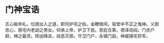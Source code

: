 # 门神宝诰

志心皈命礼。位居出入之道，职司护宅之权。金鞭银闲，驱堂中不正之鬼神。义胆忠心，荫宅内老幼之男女。仰承上帝，护卫下民。恩庇合第，德泽闾阎。门丞户尉，神之最灵。除凶降吉，祛恶灭邪。守卫门户，永镇门庭。神威镇宅将军。

